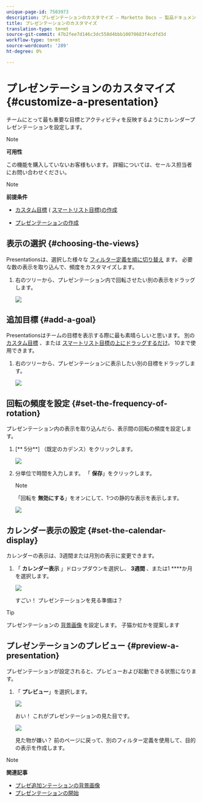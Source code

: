 ```yaml
---
unique-page-id: 7503973
description: プレゼンテーションのカスタマイズ — Marketto Docs — 製品ドキュメント
title: プレゼンテーションのカスタマイズ
translation-type: tm+mt
source-git-commit: 47b2fee7d146c3dc558d4bbb10070683f4cdfd3d
workflow-type: tm+mt
source-wordcount: '289'
ht-degree: 0%

---
```



# プレゼンテーションのカスタマイズ {#customize-a-presentation}

チームにとって最も重要な目標とアクティビティを反映するようにカレンダープレゼンテーションを設定します。

>[!NOTE]
>
>**可用性**
>
>この機能を購入していないお客様もいます。 詳細については、セールス担当者にお問い合わせください。

>[!NOTE]
>
>**前提条件**
>
>* [カスタム目標](create-a-custom-goal.md) ( [スマートリスト目標)の作成](create-a-smart-list-goal.md)
   >
   >
* [プレゼンテーションの作成](create-a-presentation.md)

>



## 表示の選択 {#choosing-the-views}

Presentationsは、選択した様々な [フィルター定義を順に切り替え](../../../../product-docs/core-marketo-concepts/marketing-calendar/working-with-the-calendar/filtering-the-marketing-calendar.md) ます。 必要な数の表示を取り込んで、頻度をカスタマイズします。

1. 右のツリーから、プレゼンテーション内で回転させたい別の表示をドラッグします。

   ![](assets/image2015-3-18-13-3a6-3a10.png)

## 追加目標 {#add-a-goal}

Presentationsはチームの目標を表示する際に最も素晴らしいと思います。 別の [カスタム目標](create-a-custom-goal.md) 、または [スマートリスト目標の上にドラッグするだけ](create-a-smart-list-goal.md)。 10まで使用できます。

1. 右のツリーから、プレゼンテーションに表示したい別の目標をドラッグします。

   ![](assets/image2015-3-24-14-3a23-3a26.png)

## 回転の頻度を設定 {#set-the-frequency-of-rotation}

プレゼンテーション内の表示を取り込んだら、表示間の回転の頻度を設定します。

1. [** 5分**] （既定のカデンス）をクリックします。

   ![](assets/image2015-3-18-13-3a17-3a29.png)

1. 分単位で時間を入力します。 「 **保存**」をクリックします。

   >[!NOTE]
   >
   >「回転を **無効にする**」をオンにして、1つの静的な表示を表示します。

   ![](assets/image2015-3-18-13-3a22-3a18.png)

## カレンダー表示の設定 {#set-the-calendar-display}

カレンダーの表示は、3週間または月別の表示に変更できます。

1. 「 **カレンダー表示** 」ドロップダウンを選択し、 **3週間** 、または1 ****&#x200B;か月を選択します。

   ![](assets/image2015-3-18-13-3a27-3a37.png)

   すごい！ プレゼンテーションを見る準備は？

>[!TIP]
>
>プレゼンテーションの [背景画像](add-a-background-image-to-a-presentation.md) を設定します。 子猫か虹かを提案します

## プレゼンテーションのプレビュー {#preview-a-presentation}

プレゼンテーションが設定されると、プレビューおよび起動できる状態になります。

1. 「 **プレビュー**」を選択します。

   ![](assets/image2015-3-18-13-3a37-3a55.png)

   おい！ これがプレゼンテーションの見た目です。

   ![](assets/image2015-3-24-14-3a29-3a29.png)

   見た物が嫌い？ 前のページに戻って、別のフィルター定義を使用して、目的の表示を作成します。

>[!NOTE]
>
>**関連記事**
>
>* [プレゼ追加ンテーションの背景画像](add-a-background-image-to-a-presentation.md)
>* [プレゼンテーションの開始](launch-a-presentation.md)

>




